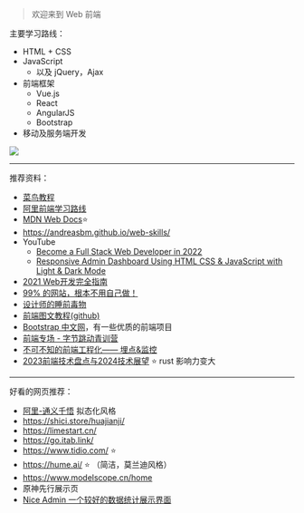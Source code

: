 
> 欢迎来到 Web 前端

主要学习路线：
- HTML + CSS
- JavaScript 
  - 以及 jQuery，Ajax
- 前端框架
  - Vue.js
  - React
  - AngularJS
  - Bootstrap
- 移动及服务端开发


<img src="https://img-1301102143.cos.ap-beijing.myqcloud.com/20230329235356.png">

------------------

推荐资料：
- [菜鸟教程](https://www.runoob.com/)
- [阿里前端学习路线](https://edu.aliyun.com/roadmap/frontend)
- [MDN Web Docs](https://developer.mozilla.org/zh-CN/docs/Learn)⭐
- https://andreasbm.github.io/web-skills/
- YouTube
  - [Become a Full Stack Web Developer in 2022](https://www.youtube.com/watch?v=xORdz1Hi9Gc)
  - [Responsive Admin Dashboard Using HTML CSS & JavaScript with Light & Dark Mode](https://www.youtube.com/watch?v=BOF79TAIkYQ)
- [2021 Web开发完全指南](https://www.bilibili.com/video/BV11p4y1H7eu)
- [99% 的网站，根本不用自己做！](https://www.bilibili.com/video/BV1CM4y137kF)
- [设计师的睡前毒物](https://space.bilibili.com/606305397)
- [前端图文教程(github)](https://github.com/qianguyihao/Web)
- [Bootstrap 中文网](https://www.bootcss.com/)，有一些优质的前端项目
- [前端专场 - 字节跳动青训营](https://juejin.cn/post/7196393365314322489)
- [不可不知的前端工程化—— 埋点&监控](https://juejin.cn/post/7247770501324996664)
- [2023前端技术盘点与2024技术展望](https://mp.weixin.qq.com/s/rQU9uBYrjMJKoEBz-HXpmw) ⭐ rust 影响力变大


---------------------

好看的网页推荐：
- [阿里-通义千悟](https://tingwu.aliyun.com/home?cid=20) 拟态化风格
- https://shici.store/huajianji/
- https://limestart.cn/
- https://go.itab.link/
- https://www.tidio.com/ ⭐
- https://hume.ai/ ⭐ （简洁，莫兰迪风格）
- https://www.modelscope.cn/home
- 原神先行展示页
- [Nice Admin 一个较好的数据统计展示界面](https://bootstrapmade.com/nice-admin-bootstrap-admin-html-template/)